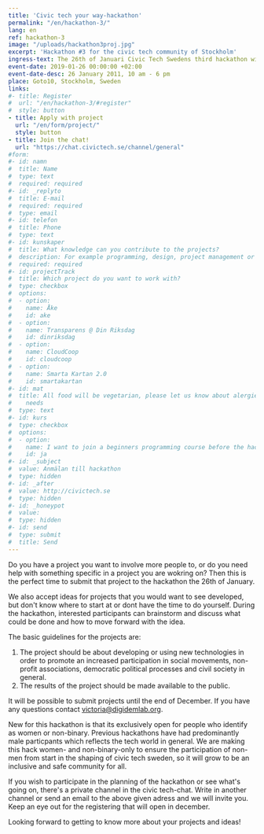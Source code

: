 ```yaml
---
title: 'Civic tech your way-hackathon'
permalink: "/en/hackathon-3/"
lang: en
ref: hackathon-3
image: "/uploads/hackathon3proj.jpg"
excerpt: 'Hackathon #3 for the civic tech community of Stockholm'
ingress-text: The 26th of Januari Civic Tech Swedens third hackathon will take place in Stockholm! Now we are opening up for submitting projects for the participants to be introduced and contribute to during the day.
event-date: 2019-01-26 00:00:00 +02:00
event-date-desc: 26 January 2011, 10 am - 6 pm
place: Goto10, Stockholm, Sweden
links:
#- title: Register
#  url: "/en/hackathon-3/#register"
#  style: button
- title: Apply with project
  url: "/en/form/project/"
  style: button
- title: Join the chat!
  url: "https://chat.civictech.se/channel/general"
#form:
#- id: namn
#  title: Name
#  type: text
#  required: required
#- id: _replyto
#  title: E-mail
#  required: required
#  type: email
#- id: telefon
#  title: Phone
#  type: text
#- id: kunskaper
#  title: What knowledge can you contribute to the projects?
#  description: For example programming, design, project management or something else?
#  required: required
#- id: projectTrack
#  title: Which project do you want to work with?
#  type: checkbox
#  options:
#  - option:
#    name: Åke
#    id: ake
#  - option:
#    name: Transparens @ Din Riksdag
#    id: dinriksdag
#  - option:
#    name: CloudCoop
#    id: cloudcoop
#  - option:
#    name: Smarta Kartan 2.0
#    id: smartakartan
#- id: mat
#  title: All food will be vegetarian, please let us know about alergies or other specific
#    needs
#  type: text
#- id: kurs
#  type: checkbox
#  options:
#  - option:
#    name: I want to join a beginners programming course before the hackathon
#    id: ja
#- id: _subject
#  value: Anmälan till hackathon
#  type: hidden
#- id: _after
#  value: http://civictech.se
#  type: hidden
#- id: _honeypot
#  value:
#  type: hidden
#- id: send
#  type: submit
#  title: Send
---
```

Do you have a project you want to involve more people to, or do you need help with something specific in a project you are wokring on? Then this is the perfect time to submit that project to the hackathon the 26th of January. 

We also accept ideas for projects that you would want to see developed, but don't know where to start at or dont have the time to do yourself. During the hackathon, interested participants can brainstorm and discuss what could be done and how to move forward with the idea.

The basic guidelines for the projects are:
1. The project should be about developing or using new technologies in order to promote an increased participation in social movements, non-profit associations, democratic political processes and civil society in general.
2. The results of the project should be made available to the public.

It will be possible to submit projects until the end of December. If you have any questions contact <a href="mailto:victoria@digidemlab.org">victoria@digidemlab.org</a>.

New for this hackathon is that its exclusively open for people who identify as women or non-binary. Previous hackathons have had predominantly male particpants which reflects the tech world in general. We are making this hack women- and non-binary-only to ensure the participation of non-men from start in the shaping of civic tech sweden, so it will grow to be an inclusive and safe community for all.

If you wish to participate in the planning of the hackathon or see what's going on, there's a private channel in the civic tech-chat. Write in another channel or send an email to the above given adress and we will invite you. Keep an eye out for the registering that will open in december.

Looking forward to getting to know more about your projects and ideas!

